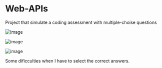 # Web-APIs
Project that simulate a coding assessment with multiple-choise questions

![image](https://user-images.githubusercontent.com/34308684/176914532-1ef70593-9e54-4b3c-8cbf-2723a935c590.png)

![image](https://user-images.githubusercontent.com/34308684/176914580-572bb3bd-920e-484f-bed4-edd5a65a2fae.png)


![image](https://user-images.githubusercontent.com/34308684/176914625-7169a27a-95bf-47f7-82a5-b713aa133169.png)

Some dificculties when I have to select the correct answers.
